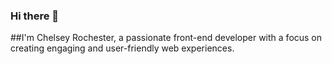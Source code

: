 ### Hi there 👋

##I'm Chelsey Rochester, a passionate front-end developer with a focus on creating engaging and user-friendly web experiences.

